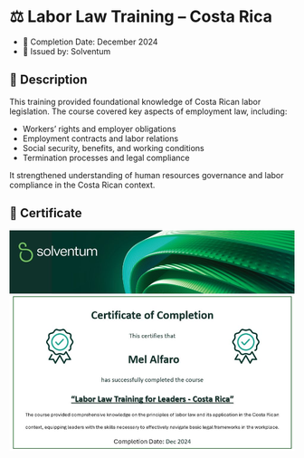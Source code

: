 # ⚖️ Labor Law Training – Costa Rica
- 📅 Completion Date: December 2024  
- 📜 Issued by:  Solventum

## 📝 Description

This training provided foundational knowledge of Costa Rican labor legislation. The course covered key aspects of employment law, including:

- Workers’ rights and employer obligations  
- Employment contracts and labor relations  
- Social security, benefits, and working conditions  
- Termination processes and legal compliance

It strengthened understanding of human resources governance and labor compliance in the Costa Rican context.

## 📎 Certificate
![Labor Law Certificate](./certificate.jpeg)
